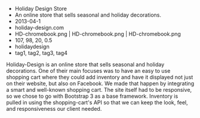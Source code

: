 * Holiday Design Store
* An online store that sells seasonal and holiday decorations.
* 2013-04-1
* holiday-design.com
* HD-chromebook.png | HD-chromebook.png | HD-chromebook.png
* 107, 98, 20, 0.5
* holidaydesign
* tag1, tag2, tag3, tag4

Holiday-Design is an online store that sells seasonal and holiday decorations. One of their main focuses was to have an easy to use shopping cart where they could add inventory and have it displayed not just on their website, but also on Facebook. We made that happen by integrating a smart and well-known shopping cart. The site itself had to be responsive, so we chose to go with Bootstrap 3 as a base framework. Inventory is pulled in using the shopping-cart's API so that we can keep the look, feel, and responsiveness our client needed.


